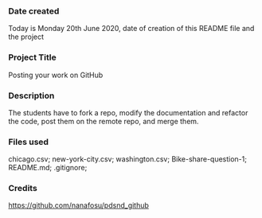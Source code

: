 ### Date created

Today is Monday 20th June 2020, date of creation of this README file and the project

### Project Title

Posting your work on GitHub

### Description
The students have to fork a repo, modify the documentation and refactor the code, post them on the remote repo, and merge them.

### Files used


chicago.csv; 
new-york-city.csv; 
washington.csv;
Bike-share-question-1;
README.md;
.gitignore;

### Credits

https://github.com/nanafosu/pdsnd_github
